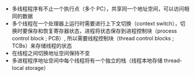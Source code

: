- 多线程程序有不止一个执行点（多个 PC），共享同一个地址空间，可以访问相同的数据
- 多个线程在一个处理器上运行时需要进行上下文切换（context switch），切换时要保存和恢复寄存器状态，进程将状态保存到进程控制块（process control block ; PCB）, 所以需要线程控制块（thread control blocks ; TCBs）来存储线程的状态
- 在线程之间切换地址空间保持不变
- 多进程程序地址空间中每个线程将有一个独立的栈（线程本地存储 thread-local storage） 